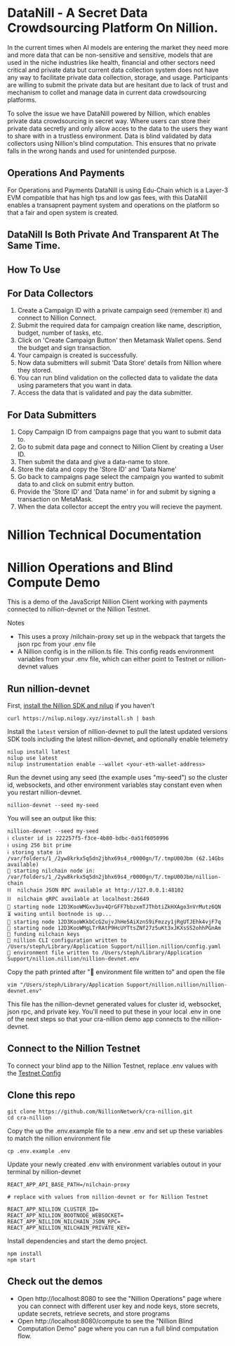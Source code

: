 # DataNill - A Secret Data Crowdsourcing Platform On Nillion.

In the current times when AI models are entering the market they need more and more data that can be non-sensitive and sensitive, models that are used in the niche industries like health, financial and other sectors need critical and private data but current data collection system does not have any way to facilitate private data collection, storage, and usage. Participants are willing to submit the private data but are hesitant due to lack of trust and mechanism to collet and manage data in current data crowdsourcing platforms.

To solve the issue we have DataNill powered by Nillion, which enables private data crowdsourcing in secret way. Where users can store their private data secretly and only allow acces to the data to the users they want to share with in a trustless environment. Data is blind validated by data collectors using Nillion's blind computation. This ensures that no private falls in the wrong hands and used for unintended purpose.

## Operations And Payments

For Operations and Payments DataNill is using Edu-Chain which is a Layer-3 EVM compatible that has high tps and low gas fees, with this DataNill enables a transaprent payment system and operations on the platform so that a fair and open system is created.

## DataNill Is Both Private And Transparent At The Same Time.

## How To Use

## For Data Collectors

1. Create a Campaign ID with a private campaign seed (remember it) and connect to Nillion Connect.
2. Submit the required data for campaign creation like name, description, budget, number of tasks, etc.
3. Click on 'Create Campaign Button' then Metamask Wallet opens. Send the budget and sign transaction.
4. Your campaign is created is successfully.
5. Now data submitters will submit 'Data Store' details from Nillion where they stored.
6. You can run blind validation on the collected data to validate the data using parameters that you want in data.
7. Access the data that is validated and pay the data submitter.

## For Data Submitters

1. Copy Campaign ID from campaigns page that you want to submit data to.
2. Go to submit data page and connect to Nillion Client by creating a User ID.
3. Then submit the data and give a data-name to store.
4. Store the data and copy the 'Store ID' and 'Data Name'
5. Go back to campaigns page select the campaign you wanted to submit data to and click on submit entry button.
6. Provide the 'Store ID' and 'Data name' in for and submit by signing a transaction on MetaMask.
7. When the data collector accept the entry you will recieve the payment.









# Nillion Technical Documentation

# Nillion Operations and Blind Compute Demo

This is a demo of the JavaScript Nillion Client working with payments connected to nillion-devnet or the Nillion Testnet.

Notes

- This uses a proxy /nilchain-proxy set up in the webpack that targets the json rpc from your .env file
- A Nillion config is in the nillion.ts file. This config reads environment variables from your .env file, which can either point to Testnet or nillion-devnet values

## Run nillion-devnet

First, [install the Nillion SDK and nilup](https://docs.nillion.com/nillion-sdk-and-tools#installation) if you haven't

```
curl https://nilup.nilogy.xyz/install.sh | bash
```

Install the `latest` version of nillion-devnet to pull the latest updated versions SDK tools including the latest nillion-devnet, and optionally enable telemetry

```
nilup install latest
nilup use latest
nilup instrumentation enable --wallet <your-eth-wallet-address>
```

Run the devnet using any seed (the example uses "my-seed") so the cluster id, websockets, and other environment variables stay constant even when you restart nillion-devnet.

```shell
nillion-devnet --seed my-seed
```

You will see an output like this:

```
nillion-devnet --seed my-seed
ℹ️ cluster id is 222257f5-f3ce-4b80-bdbc-0a51f6050996
ℹ️ using 256 bit prime
ℹ️ storing state in /var/folders/1_/2yw8krkx5q5dn2jbhx69s4_r0000gn/T/.tmpU00Jbm (62.14Gbs available)
🏃 starting nilchain node in: /var/folders/1_/2yw8krkx5q5dn2jbhx69s4_r0000gn/T/.tmpU00Jbm/nillion-chain
⛓  nilchain JSON RPC available at http://127.0.0.1:48102
⛓  nilchain gRPC available at localhost:26649
🏃 starting node 12D3KooWMGxv3uv4QrGFF7bbzxmTJThbtiZkHXAgo3nVrMutz6QN
⏳ waiting until bootnode is up...
🏃 starting node 12D3KooWKkbCcG2ujvJhHe5AiXznS9iFmzzy1jRgUTJEhk4vjF7q
🏃 starting node 12D3KooWMgLTrRAtP9HcUYTtsZNf27z5uKt3xJKXsSS2ohhPGnAm
👛 funding nilchain keys
📝 nillion CLI configuration written to /Users/steph/Library/Application Support/nillion.nillion/config.yaml
🌄 environment file written to /Users/steph/Library/Application Support/nillion.nillion/nillion-devnet.env
```

Copy the path printed after "🌄 environment file written to" and open the file

```
vim "/Users/steph/Library/Application Support/nillion.nillion/nillion-devnet.env"
```

This file has the nillion-devnet generated values for cluster id, websocket, json rpc, and private key. You'll need to put these in your local .env in one of the next steps so that your cra-nillion demo app connects to the nillion-devnet.

## Connect to the Nillion Testnet

To connect your blind app to the Nillion Testnet, replace .env values with the [Testnet Config](https://docs.nillion.com/network-configuration)

## Clone this repo

```
git clone https://github.com/NillionNetwork/cra-nillion.git
cd cra-nillion
```

Copy the up the .env.example file to a new .env and set up these variables to match the nillion environment file

```shell
cp .env.example .env
```

Update your newly created .env with environment variables outout in your terminal by nillion-devnet

```
REACT_APP_API_BASE_PATH=/nilchain-proxy

# replace with values from nillion-devnet or for Nillion Testnet

REACT_APP_NILLION_CLUSTER_ID=
REACT_APP_NILLION_BOOTNODE_WEBSOCKET=
REACT_APP_NILLION_NILCHAIN_JSON_RPC=
REACT_APP_NILLION_NILCHAIN_PRIVATE_KEY=
```

Install dependencies and start the demo project.

```shell
npm install
npm start
```

## Check out the demos

- Open http://localhost:8080 to see the "Nillion Operations" page where you can connect with different user key and node keys, store secrets, update secrets, retrieve secrets, and store programs
- Open http://localhost:8080/compute to see the "Nillion Blind Computation Demo" page where you can run a full blind computation flow.
